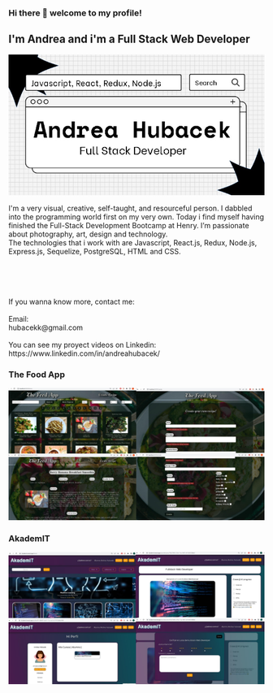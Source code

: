 ### Hi there 👋 welcome to my profile!

## I'm Andrea and i'm a Full Stack Web Developer


![img](/images/andreahubacek1.jpeg)

I'm a very visual, creative, self-taught, and resourceful person.
I dabbled into the programming world first on my very own. Today i find myself having finished the Full-Stack Development Bootcamp at Henry.
I’m passionate about photography, art, design and technology.
<br>
The technologies that i work with are Javascript, React.js, Redux, Node.js, Express.js, Sequelize, PostgreSQL, HTML and CSS.

<br>
<br>
<br>
<br>
If you wanna know more, contact me:
<br>
<br>
Email:
<br>
hubacekk@gmail.com
<br>
<br>
You can see my proyect videos on Linkedin:
<br>
https://www.linkedin.com/in/andreahubacek/

### The Food App
![theFoodApp](/images/food.jpeg)

### AkademIT
![AkademIT](/images/akademit.jpeg)
